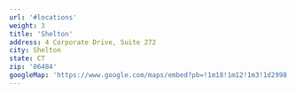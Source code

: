 ```yaml
---
url: '#locations'
weight: 3
title: 'Shelton'
address: 4 Corporate Drive, Suite 272
city: Shelton
state: CT
zip: '06484'
googleMap: 'https://www.google.com/maps/embed?pb=!1m18!1m12!1m3!1d2998.4989426215093!2d-73.13299568423221!3d41.276244379274615!2m3!1f0!2f0!3f0!3m2!1i1024!2i768!4f13.1!3m3!1m2!1s0x89e80af45fa71083%3A0xfb6780905a5485b!2s4+Corporate+Dr%2C+Shelton%2C+CT+06484!5e0!3m2!1sen!2sus!4v1550347243335'
---
```

